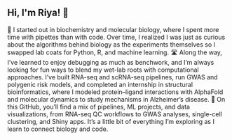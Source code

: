 ## Hi, I'm Riya! 👋

🧪 I started out in biochemistry and molecular biology, where I spent more time with pipettes than with code. Over time, I realized I was just as curious about the algorithms behind biology as the experiments themselves so I swapped lab coats for Python, R, and machine learning.
🛣️ Along the way, I’ve learned to enjoy debugging as much as benchwork, and I’m always looking for fun ways to blend my wet-lab roots with computational approaches. I’ve built RNA-seq and scRNA-seq pipelines, run GWAS and polygenic risk models, and completed an internship in structural bioinformatics, where I modeled protein–ligand interactions with AlphaFold and molecular dynamics to study mechanisms in Alzheimer’s disease.
📂 On this GitHub, you’ll find a mix of pipelines, ML projects, and data visualizations, from RNA-seq QC workflows to GWAS analyses, single-cell clustering, and Shiny apps. It’s a little bit of everything I’m exploring as I learn to connect biology and code.
